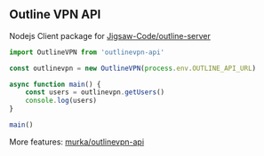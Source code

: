 ## Outline VPN API

Nodejs Client package for [Jigsaw-Code/outline-server](https://github.com/Jigsaw-Code/outline-server)

```ts
import OutlineVPN from 'outlinevpn-api'

const outlinevpn = new OutlineVPN(process.env.OUTLINE_API_URL)

async function main() {
    const users = outlinevpn.getUsers()
    console.log(users)
}

main()
```

More features: [murka/outlinevpn-api](https://github.com/murka/outline-api/blob/master/src/index.ts)
